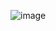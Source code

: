 
![image](https://github.com/RaviOli2621/Xavi_general/assets/147045272/00f31dc0-610d-40ca-8cf4-dce5ab22b375)
